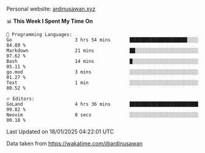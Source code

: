 Personal website: [ardinusawan.xyz](https://ardinusawan.xyz)

<!--START_SECTION:waka-->
📊 **This Week I Spent My Time On** 

```text
💬 Programming Languages: 
Go                       3 hrs 54 mins       █████████████████████░░░░   84.89 % 
Markdown                 21 mins             ██░░░░░░░░░░░░░░░░░░░░░░░   07.62 % 
Bash                     14 mins             █░░░░░░░░░░░░░░░░░░░░░░░░   05.11 % 
go.mod                   3 mins              ░░░░░░░░░░░░░░░░░░░░░░░░░   01.27 % 
Text                     1 min               ░░░░░░░░░░░░░░░░░░░░░░░░░   00.52 % 

🔥 Editors: 
GoLand                   4 hrs 36 mins       █████████████████████████   99.82 % 
Neovim                   0 secs              ░░░░░░░░░░░░░░░░░░░░░░░░░   00.18 % 
```


 Last Updated on 18/01/2025 04:22:01 UTC
<!--END_SECTION:waka-->
Data taken from https://wakatime.com/@ardinusawan

